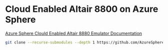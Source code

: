 # Cloud Enabled Altair 8800 on Azure Sphere

[Azure Sphere Clould Enabled Altair 8880 Emulator Documentation](https://github.com/AzureSphereCloudEnabledAltair8800/AzureSphereCloudEnabledAltair8800.emulator/wiki)

```bash
git clone --recurse-submodules --depth 1 https://github.com/AzureSphereCloudEnabledAltair8800/AzureSphereCloudEnabledAltair8800.emulator.git Altair8800Emulator
```
